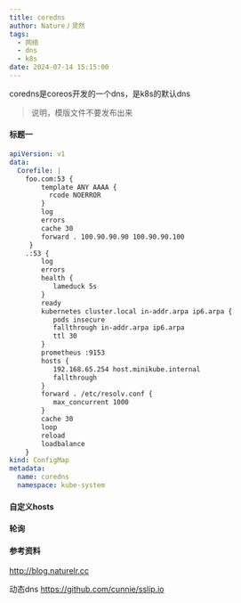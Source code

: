 ```yaml
---
title: coredns
author: Nature丿灵然
tags:
  - 网络
  - dns
  - k8s
date: 2024-07-14 15:15:00
---
```

coredns是coreos开发的一个dns，是k8s的默认dns

<!--more-->

> 说明，模版文件不要发布出来

#### 标题一

```yaml
apiVersion: v1
data:
  Corefile: |
    foo.com:53 {
        template ANY AAAA {
          rcode NOERROR
        }
        log
        errors
        cache 30
        forward . 100.90.90.90 100.90.90.100
     }
    .:53 {
        log
        errors
        health {
           lameduck 5s
        }
        ready
        kubernetes cluster.local in-addr.arpa ip6.arpa {
           pods insecure
           fallthrough in-addr.arpa ip6.arpa
           ttl 30
        }
        prometheus :9153
        hosts {
           192.168.65.254 host.minikube.internal
           fallthrough
        }
        forward . /etc/resolv.conf {
           max_concurrent 1000
        }
        cache 30
        loop
        reload
        loadbalance
    }
kind: ConfigMap
metadata:
  name: coredns
  namespace: kube-system
```

#### 自定义hosts

#### 轮询

#### 参考资料

<http://blog.naturelr.cc>

动态dns <https://github.com/cunnie/sslip.io>
